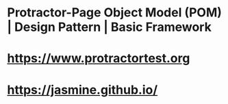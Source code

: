 # Protractor-Page Object Model (POM) | Design Pattern | Basic Framework


# https://www.protractortest.org
# https://jasmine.github.io/
# 
# 
# 
# 
# 
# 
# 
# 
# 

